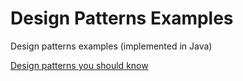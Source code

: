 # Design Patterns Examples

Design patterns examples (implemented in Java)

[Design patterns you should know](http://gustavopeiretti.com/design-patterns-you-should-know/)